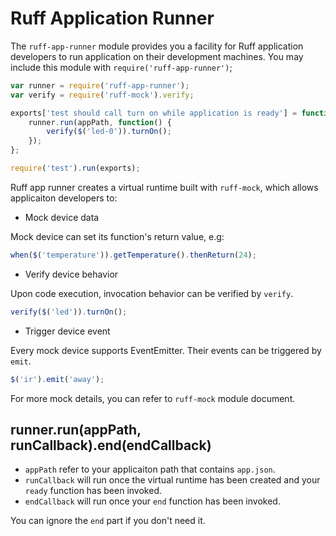 # Ruff Application Runner

The `ruff-app-runner` module provides you a facility for Ruff application developers to run application on their development machines. You may include this module with `require('ruff-app-runner')`;

```javascript
var runner = require('ruff-app-runner');
var verify = require('ruff-mock').verify;

exports['test should call turn on while application is ready'] = function() {
    runner.run(appPath, function() {
        verify($('led-0')).turnOn();
    });
};

require('test').run(exports);
```

Ruff app runner creates a virtual runtime built with `ruff-mock`, which allows applicaiton developers to:

* Mock device data

Mock device can set its function's return value, e.g:

```javascript
when($('temperature')).getTemperature().thenReturn(24);
```

* Verify device behavior

Upon code execution, invocation behavior can be verified by `verify`.

```javascript
verify($('led')).turnOn();
```

* Trigger device event

Every mock device supports EventEmitter. Their events can be triggered by `emit`.

```javascript
$('ir').emit('away');
```

For more mock details, you can refer to `ruff-mock` module document.

## runner.run(appPath, runCallback).end(endCallback)

* `appPath` refer to your applicaiton path that contains `app.json`.
* `runCallback` will run once the virtual runtime has been created and your `ready` function has been invoked.
* `endCallback` will run once your `end` function has been invoked.

You can ignore the `end` part if you don't need it.
